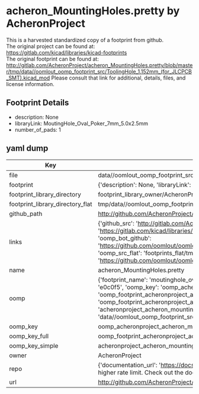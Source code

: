 # acheron_MountingHoles.pretty by AcheronProject  
This is a harvested standardized copy of a footprint from github.  
The original project can be found at:  
https://gitlab.com/kicad/libraries/kicad-footprints  
The original footprint can be found at:
http://gitlab.com/AcheronProject/acheron_MountingHoles.pretty/blob/master/tmp/data//oomlout_oomp_footprint_src/ToolingHole_1.152mm_(for_JLCPCB_SMT).kicad_mod
Please consult that link for additional, details, files, and license information.  
## Footprint Details
* description: None  
* libraryLink: MoutingHole_Oval_Poker_7mm_5.0x2.5mm  
* number_of_pads: 1  
## yaml dump  
| Key | Value |  
| --- | --- |  
| file | data//oomlout_oomp_footprint_src/acheron_MountingHoles.pretty/MoutingHole_Oval_Poker_7mm_5.0x2.5mm.kicad_mod |  
| footprint | {'description': None, 'libraryLink': 'MoutingHole_Oval_Poker_7mm_5.0x2.5mm', 'number_of_pads': 1} |  
| footprint_library_directory | footprint_library_owner/AcheronProject_acheron_MountingHoles.pretty |  
| footprint_library_directory_flat | tmp/data//oomlout_oomp_footprint_src/footprints_flat/acheronproject_acheron_mountingholes_moutinghole_oval_poker_7mm_5_0x2_5mm/working |  
| github_path | http://github.com/AcheronProject/acheron_MountingHoles.pretty/blob/master/tmp/data//oomlout_oomp_footprint_src/MoutingHole_Oval_Poker_7mm_5.0x2.5mm.kicad_mod |  
| links | {'github_src': 'http://gitlab.com/AcheronProject/acheron_MountingHoles.pretty/blob/master/tmp/data//oomlout_oomp_footprint_src/ToolingHole_1.152mm_(for_JLCPCB_SMT).kicad_mod', 'github_src_repo': 'https://gitlab.com/kicad/libraries/kicad-footprints', 'oomp_bot': 'tmp/data//oomlout_oomp_footprint_src/footprints/acheronproject_acheron_mountingholes_moutinghole_oval_poker_7mm_5_0x2_5mm/working', 'oomp_bot_github': 'https://github.com/oomlout/oomlout_oomp_footprint_bot/tree/main/tmp/data//oomlout_oomp_footprint_src/footprints/acheronproject_acheron_mountingholes_moutinghole_oval_poker_7mm_5_0x2_5mm/working', 'oomp_src_flat': 'footprints_flat/tmp/data//oomlout_oomp_footprint_src/footprints_flat/acheronproject_acheron_mountingholes_moutinghole_oval_poker_7mm_5_0x2_5mm/working', 'oomp_src_flat_github': 'https://github.com/oomlout/oomlout_oomp_footprint_src/tree/main/tmp/data//oomlout_oomp_footprint_src/footprints_flat/acheronproject_acheron_mountingholes_moutinghole_oval_poker_7mm_5_0x2_5mm/working'} |  
| name | acheron_MountingHoles.pretty |  
| oomp | {'footprint_name': 'moutinghole_oval_poker_7mm_5_0x2_5mm', 'library_name': 'acheron_mountingholes', 'md5': 'e0c0f50760b7d3e53f6bb805144bb0ec', 'md5_10': 'e0c0f50760', 'md5_5': 'e0c0f', 'md5_6': 'e0c0f5', 'oomp_key': 'oomp_acheronproject_acheron_mountingholes_moutinghole_oval_poker_7mm_5_0x2_5mm', 'oomp_key_extra': 'oomp_footprint_acheronproject_acheron_mountingholes_moutinghole_oval_poker_7mm_5_0x2_5mm', 'oomp_key_full': 'oomp_footprint_acheronproject_acheron_mountingholes_moutinghole_oval_poker_7mm_5_0x2_5mm_e0c0f5', 'oomp_key_simple': 'acheronproject_acheron_mountingholes_moutinghole_oval_poker_7mm_5_0x2_5mm', 'original_filename': 'data//oomlout_oomp_footprint_src/acheron_MountingHoles.pretty/MoutingHole_Oval_Poker_7mm_5.0x2.5mm.kicad_mod', 'owner_name': 'acheronproject'} |  
| oomp_key | oomp_acheronproject_acheron_mountingholes_moutinghole_oval_poker_7mm_5_0x2_5mm |  
| oomp_key_full | oomp_footprint_acheronproject_acheron_mountingholes_moutinghole_oval_poker_7mm_5_0x2_5mm |  
| oomp_key_simple | acheronproject_acheron_mountingholes_moutinghole_oval_poker_7mm_5_0x2_5mm |  
| owner | AcheronProject |  
| repo | {'documentation_url': 'https://docs.github.com/rest/overview/resources-in-the-rest-api#rate-limiting', 'message': "API rate limit exceeded for 84.66.142.224. (But here's the good news: Authenticated requests get a higher rate limit. Check out the documentation for more details.)"} |  
| url | http://github.com/AcheronProject/acheron_MountingHoles.pretty |  

